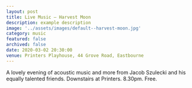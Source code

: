 ```yaml
---
layout: post
title: Live Music – Harvest Moon
description: example description
image: '../assets/images/default--harvest-moon.jpg'
category: music
featured: false
archived: false
date: 2020-03-02 20:30:00
venue: Printers Playhouse, 44 Grove Road, Eastbourne
---
```


A lovely evening of acoustic music and more from Jacob Szulecki and his equally talented friends. Downstairs at Printers. 8.30pm. Free.